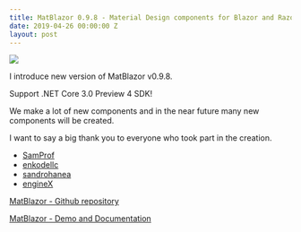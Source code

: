 ```yaml
---
title: MatBlazor 0.9.8 - Material Design components for Blazor and Razor Components
date: 2019-04-26 00:00:00 Z
layout: post
---
```


![](https://raw.githubusercontent.com/SamProf/MatBlazor/master/content/logo.png)

I introduce new version of MatBlazor v0.9.8.

Support .NET Core 3.0 Preview 4 SDK!

We make a lot of new components and in the near future many new components will be created.

I want to say a big thank you to everyone who took part in the creation.

 - [SamProf](https://www.samprof.com/)
 - [enkodellc](https://github.com/enkodellc)
 - [sandrohanea](https://github.com/sandrohanea)
 - [engineX](https://github.com/engineX) 



[MatBlazor - Github repository](https://github.com/SamProf/MatBlazor)

[MatBlazor  - Demo and Documentation](https://www.matblazor.com/)
